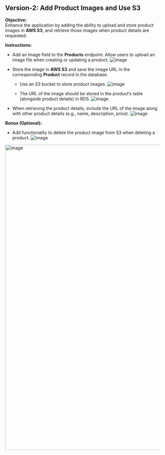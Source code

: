 ## Version-2: Add Product Images and Use S3

**Objective:**  
Enhance the application by adding the ability to upload and store product images in **AWS S3**, and retrieve those images when product details are requested.

**Instructions:**  
- Add an image field to the **Products** endpoint. Allow users to upload an image file when creating or updating a product.
![image](https://github.com/user-attachments/assets/52b8283a-8f5f-41d4-83ed-056d37f39add)

- Store the image in **AWS S3** and save the image URL in the corresponding **Product** record in the database.
  - Use an S3 bucket to store product images.
![image](https://github.com/user-attachments/assets/ffb27456-3b4e-4d36-80ba-01a541bcfefa)

  - The URL of the image should be stored in the product’s table (alongside product details) in RDS.
![image](https://github.com/user-attachments/assets/fcaf81cd-7fb9-44bd-9319-d4ff020916df)

- When retrieving the product details, include the URL of the image along with other product details (e.g., name, description, price).
![image](https://github.com/user-attachments/assets/23ca0747-a8c7-4b49-aba6-e655df03090a)


**Bonus (Optional):**
- Add functionality to delete the product image from S3 when deleting a product.
![image](https://github.com/user-attachments/assets/babebc2a-4a6b-4cea-aa5b-ce075bd511b5)
<img width="996" alt="image" src="https://github.com/user-attachments/assets/12be81fa-396f-49bb-b326-d81d9ca564c8" />


